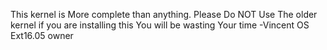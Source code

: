 This kernel is More complete than anything.
Please Do NOT Use The older kernel 
if you are installing this You will be wasting Your time
-Vincent OS Ext16.05 owner

